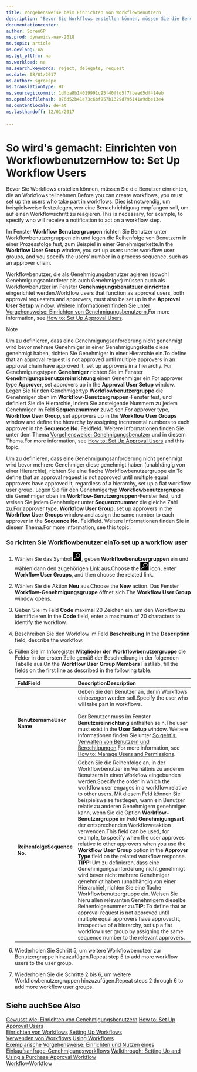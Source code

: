 ```yaml
---
title: Vorgehensweise beim Einrichten von Workflowbenutzern
description: "Bevor Sie Workflows erstellen können, müssen Sie die Benutzer einrichten, die an Workflows teilnehmen. Dies ist notwendig, um beispielsweise festzulegen, wer eine Benachrichtigung empfangen soll, um auf einen Workflowschritt zu reagieren."
documentationcenter: 
author: SorenGP
ms.prod: dynamics-nav-2018
ms.topic: article
ms.devlang: na
ms.tgt_pltfrm: na
ms.workload: na
ms.search.keywords: reject, delegate, request
ms.date: 08/01/2017
ms.author: sgroespe
ms.translationtype: HT
ms.sourcegitcommit: 1dfba8b14019991c95f40ffd5f7fbaed5df414eb
ms.openlocfilehash: 076d52b41e73c6bf957b1329d795141a9dbe13e4
ms.contentlocale: de-at
ms.lasthandoff: 12/01/2017

---
```

# <a name="how-to-set-up-workflow-users"></a><span data-ttu-id="31c5d-104">So wird's gemacht: Einrichten von Workflowbenutzern</span><span class="sxs-lookup"><span data-stu-id="31c5d-104">How to: Set Up Workflow Users</span></span>
<span data-ttu-id="31c5d-105">Bevor Sie Workflows erstellen können, müssen Sie die Benutzer einrichten, die an Workflows teilnehmen.</span><span class="sxs-lookup"><span data-stu-id="31c5d-105">Before you can create workflows, you must set up the users who take part in workflows.</span></span> <span data-ttu-id="31c5d-106">Dies ist notwendig, um beispielsweise festzulegen, wer eine Benachrichtigung empfangen soll, um auf einen Workflowschritt zu reagieren.</span><span class="sxs-lookup"><span data-stu-id="31c5d-106">This is necessary, for example, to specify who will receive a notification to act on a workflow step.</span></span>  

<span data-ttu-id="31c5d-107">Im Fenster  **Workflow Benutzergruppen** richten Sie Benutzer unter Workflowbenutzergruppen ein und legen die Reihenfolge von Benutzern in einer Prozessfolge fest, zum Beispiel in einer Genehmigerkette.</span><span class="sxs-lookup"><span data-stu-id="31c5d-107">In the **Workflow User Group** window, you set up users under workflow user groups, and you specify the users’ number in a process sequence, such as an approver chain.</span></span>  

<span data-ttu-id="31c5d-108">Workflowbenutzer, die als Genehmigungsbenutzer agieren (sowohl Genehmigungsanforderer als auch Genehmiger) müssen auch als Workflowbenutzer im Fenster **Genehmigungsbenutzuer einrichten** eingerichtet werden.</span><span class="sxs-lookup"><span data-stu-id="31c5d-108">Workflow users that function as approval users, both approval requesters and approvers, must also be set up in the **Approval User Setup** window.</span></span> <span data-ttu-id="31c5d-109">[Weitere Informationen finden Sie unter Vorgehensweise: Einrichten von Genehmigungsbenutzern.](across-how-to-set-up-approval-users.md)</span><span class="sxs-lookup"><span data-stu-id="31c5d-109">For more information, see [How to: Set Up Approval Users](across-how-to-set-up-approval-users.md).</span></span>  

> [!NOTE]  
>  <span data-ttu-id="31c5d-110">Um zu definieren, dass eine Genehmigungsanforderung nicht genehmigt wird bevor mehrere Genehmiger in einer Genehmigungskette diese genehmigt haben, richten Sie Genehmiger in einer Hierarchie ein.</span><span class="sxs-lookup"><span data-stu-id="31c5d-110">To define that an approval request is not approved until multiple approvers in an approval chain have approved it, set up approvers in a hierarchy.</span></span> <span data-ttu-id="31c5d-111">Für Genehmigungstypen **Genehmiger** richten Sie im Fenster **Genehmigungsbenutzereinrichtung** einen Genehmiger ein.</span><span class="sxs-lookup"><span data-stu-id="31c5d-111">For approver type **Approver**, set approvers up in the **Approval User Setup** window.</span></span> <span data-ttu-id="31c5d-112">Legen Sie für den Genehmigertyp **Workflowbenutzergruppe** die Genehmiger oben im **Workflow-Benutzergruppen**-Fenster fest, und definiert Sie die Hierarchie, indem Sie ansteigende Nummern zu jedem Genehmiger im Feld **Sequenznummer** zuweisen.</span><span class="sxs-lookup"><span data-stu-id="31c5d-112">For approver type, **Workflow User Group**, set approvers up in the **Workflow User Groups** window and define the hierarchy by assigning incremental numbers to each approver in the **Sequence No.**</span></span> <span data-ttu-id="31c5d-113">Feld</span><span class="sxs-lookup"><span data-stu-id="31c5d-113">field.</span></span> <span data-ttu-id="31c5d-114">Weitere Informationen finden Sie unter dem Thema [Vorgehensweise: Genehnigungsbenutzer](across-how-to-set-up-approval-users.md) und in diesem Thema.</span><span class="sxs-lookup"><span data-stu-id="31c5d-114">For more information, see [How to: Set Up Approval Users](across-how-to-set-up-approval-users.md) and this topic.</span></span>  
>   
>  <span data-ttu-id="31c5d-115">Um zu definieren, dass eine Genehmigungsanforderung nicht genehmigt wird bevor mehrere Genehmiger diese genehmigt haben (unabhängig von einer Hierarchie), richten Sie eine flache Workflowbenutzergruppe ein.</span><span class="sxs-lookup"><span data-stu-id="31c5d-115">To define that an approval request is not approved until multiple equal approvers have approved it, regardless of a hierarchy, set up a flat workflow user group.</span></span> <span data-ttu-id="31c5d-116">Legen Sie für den Genehmigertyp **Workflowbenutzergruppe** die Genehmiger oben im **Workflow-Benutzergruppen**-Fenster fest, und weisen Sie jedem Genehmiger unter **Sequenznummer** die gleiche Zahl zu.</span><span class="sxs-lookup"><span data-stu-id="31c5d-116">For approver type, **Workflow User Group**, set up approvers in the **Workflow User Groups** window and assign the same number to each approver in the **Sequence No.**</span></span> <span data-ttu-id="31c5d-117">Feld</span><span class="sxs-lookup"><span data-stu-id="31c5d-117">field.</span></span> <span data-ttu-id="31c5d-118">Weitere Informationen finden Sie in diesem Thema.</span><span class="sxs-lookup"><span data-stu-id="31c5d-118">For more information, see this topic.</span></span>  

### <a name="to-set-up-a-workflow-user"></a><span data-ttu-id="31c5d-119">So richten Sie Workflowbenutzer ein</span><span class="sxs-lookup"><span data-stu-id="31c5d-119">To set up a workflow user</span></span>  

1. <span data-ttu-id="31c5d-120">Wählen Sie das Symbol ![Nach Seite oder Bericht suchen](media/ui-search/search_small.png "Symbol Nach Seite oder Bericht suchen"), geben **Workflowbenutzergruppen** ein und wählen dann den zugehörigen Link aus.</span><span class="sxs-lookup"><span data-stu-id="31c5d-120">Choose the ![Search for Page or Report](media/ui-search/search_small.png "Search for Page or Report icon") icon, enter **Workflow User Groups**, and then choose the related link.</span></span>  
2. <span data-ttu-id="31c5d-121">Wählen Sie die Aktion **Neu** aus.</span><span class="sxs-lookup"><span data-stu-id="31c5d-121">Choose the **New** action.</span></span> <span data-ttu-id="31c5d-122">Das Fenster **Workflow-Genehmigungsgruppe** öffnet sich.</span><span class="sxs-lookup"><span data-stu-id="31c5d-122">The **Workflow User Group** window opens.</span></span>  
3. <span data-ttu-id="31c5d-123">Geben Sie im Feld **Code** maximal 20 Zeichen ein, um den Workflow zu identifizieren.</span><span class="sxs-lookup"><span data-stu-id="31c5d-123">In the **Code** field, enter a maximum of 20 characters to identify the workflow.</span></span>  
4. <span data-ttu-id="31c5d-124">Beschreiben Sie den Workflow im Feld **Beschreibung**.</span><span class="sxs-lookup"><span data-stu-id="31c5d-124">In the **Description** field, describe the workflow.</span></span>  
5. <span data-ttu-id="31c5d-125">Füllen Sie im Inforegister **Mitglieder der Workflowbenutzergruppe** die Felder in der ersten Zeile gemäß der Beschreibung in der folgenden Tabelle aus.</span><span class="sxs-lookup"><span data-stu-id="31c5d-125">On the **Workflow User Group Members** FastTab, fill the fields on the first line as described in the following table.</span></span>  

    |<span data-ttu-id="31c5d-126">Feld</span><span class="sxs-lookup"><span data-stu-id="31c5d-126">Field</span></span>|<span data-ttu-id="31c5d-127">Description</span><span class="sxs-lookup"><span data-stu-id="31c5d-127">Description</span></span>|  
    |---------------------------------|---------------------------------------|  
    |<span data-ttu-id="31c5d-128">**Benutzername**</span><span class="sxs-lookup"><span data-stu-id="31c5d-128">**User Name**</span></span>|<span data-ttu-id="31c5d-129">Geben Sie den Benutzer an, der in Workflows einbezogen werden soll.</span><span class="sxs-lookup"><span data-stu-id="31c5d-129">Specify the user who will take part in workflows.</span></span><br /><br /> <span data-ttu-id="31c5d-130">Der Benutzer muss im Fenster **Benutzereinrichtung** enthalten sein.</span><span class="sxs-lookup"><span data-stu-id="31c5d-130">The user must exist in the **User Setup** window.</span></span> <span data-ttu-id="31c5d-131">Weitere Informationen finden Sie unter [So geht's: Verwalten von Benutzern und Berechtigungen](ui-how-users-permissions.md).</span><span class="sxs-lookup"><span data-stu-id="31c5d-131">For more information, see [How to: Manage Users and Permissions](ui-how-users-permissions.md).</span></span>|  
    |<span data-ttu-id="31c5d-132">**Reihenfolge**</span><span class="sxs-lookup"><span data-stu-id="31c5d-132">**Sequence No.**</span></span>|<span data-ttu-id="31c5d-133">Geben Sie die Reihenfolge an, in der Workflowbenutzer im Verhältnis zu anderen Benutzern in einen Workflow eingebunden werden.</span><span class="sxs-lookup"><span data-stu-id="31c5d-133">Specify the order in which the workflow user engages in a workflow relative to other users.</span></span> <span data-ttu-id="31c5d-134">Mit diesem Feld können Sie beispielsweise festlegen, wann ein Benutzer relativ zu anderen Genehmigern genehmigen kann, wenn Sie die Option **Workflow-Benutzergruppe** im Feld **Genehmigungsart** der entsprechenden Workflowreaktion verwenden.</span><span class="sxs-lookup"><span data-stu-id="31c5d-134">This field can be used, for example, to specify when the user approves relative to other approvers when you use the **Workflow User Group** option in the **Approver Type** field on the related workflow response.</span></span> <span data-ttu-id="31c5d-135">**TIPP:** Um zu definieren, dass eine Genehmigungsanforderung nicht genehmigt wird bevor nicht mehrere Genehmiger genehmigt haben (unabhängig von einer Hierarchie), richten Sie eine flache Workflowbenutzergruppe ein. Weisen Sie hieru allen relevanten Genehmigern dieselbe Reihenfolgenummer zu.</span><span class="sxs-lookup"><span data-stu-id="31c5d-135">**TIP:**  To define that an approval request is not approved until multiple equal approvers have approved it, irrespective of a hierarchy, set up a flat workflow user group by assigning the same sequence number to the relevant approvers.</span></span>|  
6. <span data-ttu-id="31c5d-136">Wiederholen Sie Schritt 5, um weitere Workflowbenutzer zur Benutzergruppe hinzuzufügen.</span><span class="sxs-lookup"><span data-stu-id="31c5d-136">Repeat step 5 to add more workflow users to the user group.</span></span>  
7. <span data-ttu-id="31c5d-137">Wiederholen Sie die Schritte 2 bis 6, um weitere Workflowbenutzergruppen hinzuzufügen.</span><span class="sxs-lookup"><span data-stu-id="31c5d-137">Repeat steps 2 through 6 to add more workflow user groups.</span></span>  

## <a name="see-also"></a><span data-ttu-id="31c5d-138">Siehe auch</span><span class="sxs-lookup"><span data-stu-id="31c5d-138">See Also</span></span>  
<span data-ttu-id="31c5d-139">[Gewusst wie: Einrichten von Genehmigungsbenutzern](across-how-to-set-up-approval-users.md) </span><span class="sxs-lookup"><span data-stu-id="31c5d-139">[How to: Set Up Approval Users](across-how-to-set-up-approval-users.md) </span></span>  
<span data-ttu-id="31c5d-140">[Einrichten von Workflows](across-set-up-workflows.md) </span><span class="sxs-lookup"><span data-stu-id="31c5d-140">[Setting Up Workflows](across-set-up-workflows.md) </span></span>  
<span data-ttu-id="31c5d-141">[Verwenden von Workflows](across-use-workflows.md) </span><span class="sxs-lookup"><span data-stu-id="31c5d-141">[Using Workflows](across-use-workflows.md) </span></span>  
<span data-ttu-id="31c5d-142">[Exemplarische Vorgehensweise: Einrichten und Nutzen eines Einkaufsanfrage-Genehmigungsworkflows](walkthrough-setting-up-and-using-a-purchase-approval-workflow.md) </span><span class="sxs-lookup"><span data-stu-id="31c5d-142">[Walkthrough: Setting Up and Using a Purchase Approval Workflow](walkthrough-setting-up-and-using-a-purchase-approval-workflow.md) </span></span>  
[<span data-ttu-id="31c5d-143">Workflow</span><span class="sxs-lookup"><span data-stu-id="31c5d-143">Workflow</span></span>](across-workflow.md)   

